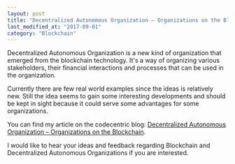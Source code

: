 ```yaml
---
layout: post
title: "Decentralized Autonomous Organization – Organizations on the Blockchain"
last_modified_at: "2017-09-01"
category: "Blockchain"
---
```


Decentralized Autonomous Organization is a new kind of organization that emerged from the blockchain technology. It's a way of organizing various stakeholders, their financial interactions and processes that can be used in the organization.

Currently there are few real world examples since the ideas is relatively new. Still the idea seems to gain some interesting developments and should be kept in sight because it could serve some advantages for some organizations.

You can find my article on the codecentric blog: [Decentralized Autonomous Organization – Organizations on the Blockchain](https://blog.codecentric.de/en/2017/09/decentralized-autonomous-organization-blockchain/).

I would like to hear your ideas and feedback regarding Blockchain and Decentralized Autonomous Organizations if you are interested.
